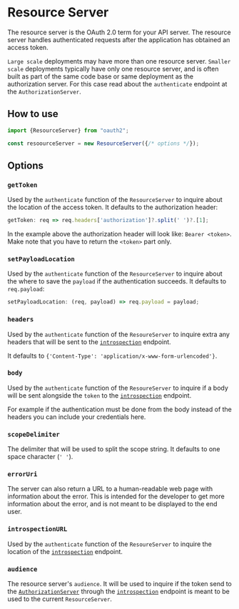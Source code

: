 # Resource Server
The resource server is the OAuth 2.0 term for your API server. The resource server handles
authenticated requests after the application has obtained an access token.

`Large scale` deployments may have more than one resource server.
`Smaller scale` deployments typically have only one resource server,
and is often built as part of the same code base or same deployment as the authorization server.
For this case read about the `authenticate` endpoint at the `AuthorizationServer`.

## How to use
```javascript
import {ResourceServer} from "oauth2";

const resoourceServer = new ResourceServer({/* options */});
```

## Options

### `getToken`
Used by the `authenticate` function of the `ResourceServer` to inquire about the
location of the access token. It defaults to the authorization header:

```javascript
getToken: req => req.headers['authorization']?.split(' ')?.[1];
```

In the example above the authorization header will look like: `Bearer <token>`.
Make note that you have to return the `<token>` part only.

### `setPayloadLocation`
Used by the `authenticate` function of the `ResourceServer` to inquire about the
where to save the `payload` if the authentication succeeds. It defaults to `req.payload`:

```javascript
setPayloadLocation: (req, payload) => req.payload = payload;
```

### `headers`
Used by the `authenticate` function of the `ResoureServer` to inquire extra any headers
that will be sent to the
[`introspection`](./authorizationServer/functions_and_endpoints.md#introspection)
endpoint.

It defaults to `{'Content-Type': 'application/x-www-form-urlencoded'}`.

### `body`
Used by the `authenticate` function of the `ResoureServer` to inquire if a body will
be sent alongside the `token` to the
[`introspection`](./authorizationServer/functions_and_endpoints.md#introspection)
endpoint.

For example if the authentication must be done from the body instead of the headers
you can include your credentials here.

### `scopeDelimiter`
The delimiter that will be used to split the scope string.
It defaults to one space character (`' '`).

### `errorUri`
The server can also return a URL to a human-readable web page with information about the error.
This is intended for the developer to get more information about the error, and is not meant
to be displayed to the end user.

### `introspectionURL`
Used by the `authenticate` function of the `ResoureServer` to inquire the location
of the [`introspection`](./authorizationServer/functions_and_endpoints.md#introspection)
endpoint.

### `audience`
The resource server's `audience`. It will be used to inquire if the token send to the
[`AuthorizationServer`](./authorizationServer/authorization_server.md)
through the [`introspection`](./authorizationServer/functions_and_endpoints.md#introspection)
endpoint is meant to be used to the current `ResourceServer`.

